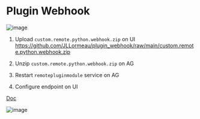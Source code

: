 # Plugin Webhook
![image](https://user-images.githubusercontent.com/40337213/223125054-62b49f14-5f77-4f82-ae98-95d37b2605ba.png)

1) Upload `custom.remote.python.webhook.zip` on UI
https://github.com/JLLormeau/plugin_webhook/raw/main/custom.remote.python.webhook.zip

3) Unzip  `custom.remote.python.webhook.zip` on AG 
4) Restart `remotepluginmodule` service on AG
5) Configure endpoint on UI 

[Doc](https://github.com/JLLormeau/plugin_webhook/blob/main/Dynatrace_PluginWebhook.pdf)

![image](https://user-images.githubusercontent.com/40337213/223127129-6727168e-7c1a-470b-9aac-e15f647d5510.png)
